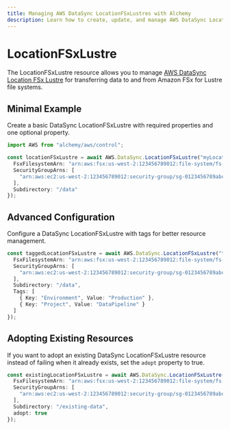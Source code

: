 ```yaml
---
title: Managing AWS DataSync LocationFSxLustres with Alchemy
description: Learn how to create, update, and manage AWS DataSync LocationFSxLustres using Alchemy Cloud Control.
---
```


# LocationFSxLustre

The LocationFSxLustre resource allows you to manage [AWS DataSync Location FSx Lustre](https://docs.aws.amazon.com/datasync/latest/userguide/) for transferring data to and from Amazon FSx for Lustre file systems.

## Minimal Example

Create a basic DataSync LocationFSxLustre with required properties and one optional property.

```ts
import AWS from "alchemy/aws/control";

const locationFSxLustre = await AWS.DataSync.LocationFSxLustre("myLocationFSxLustre", {
  FsxFilesystemArn: "arn:aws:fsx:us-west-2:123456789012:file-system/fs-0123456789abcdef0",
  SecurityGroupArns: [
    "arn:aws:ec2:us-west-2:123456789012:security-group/sg-0123456789abcdef0"
  ],
  Subdirectory: "/data"
});
```

## Advanced Configuration

Configure a DataSync LocationFSxLustre with tags for better resource management.

```ts
const taggedLocationFSxLustre = await AWS.DataSync.LocationFSxLustre("taggedLocationFSxLustre", {
  FsxFilesystemArn: "arn:aws:fsx:us-west-2:123456789012:file-system/fs-0123456789abcdef0",
  SecurityGroupArns: [
    "arn:aws:ec2:us-west-2:123456789012:security-group/sg-0123456789abcdef0"
  ],
  Subdirectory: "/data",
  Tags: [
    { Key: "Environment", Value: "Production" },
    { Key: "Project", Value: "DataPipeline" }
  ]
});
```

## Adopting Existing Resources

If you want to adopt an existing DataSync LocationFSxLustre resource instead of failing when it already exists, set the `adopt` property to true.

```ts
const existingLocationFSxLustre = await AWS.DataSync.LocationFSxLustre("existingLocationFSxLustre", {
  FsxFilesystemArn: "arn:aws:fsx:us-west-2:123456789012:file-system/fs-0123456789abcdef0",
  SecurityGroupArns: [
    "arn:aws:ec2:us-west-2:123456789012:security-group/sg-0123456789abcdef0"
  ],
  Subdirectory: "/existing-data",
  adopt: true
});
```
